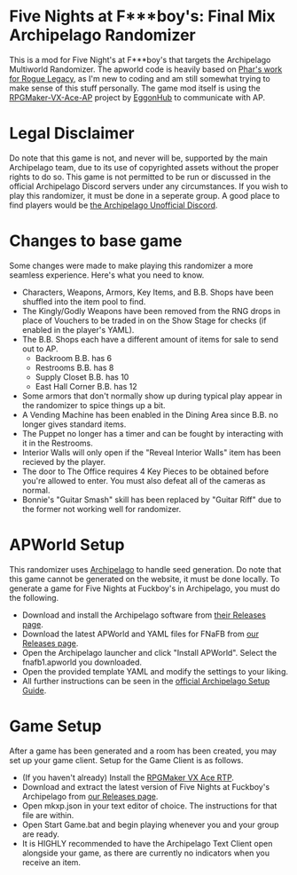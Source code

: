 # Five Nights at F***boy's: Final Mix Archipelago Randomizer
 This is a mod for Five Night's at F***boy's that targets the Archipelago Multiworld Randomizer.
 The apworld code is heavily based on [Phar's work for Rogue Legacy]([https://github.com/ArchipelagoMW/Archipelago/tree/main/worlds/rogue_legacy](https://github.com/ArchipelagoMW/Archipelago/tree/2974f7d11f57e97da00a568b1c03a670fd8938d0/worlds/rogue_legacy)), as I'm new to coding and am still somewhat trying to make sense of this stuff personally.
 The game mod itself is using the [RPGMaker-VX-Ace-AP](https://github.com/EggonHub/RPGMaker-VX-Ace-AP) project by [EggonHub](https://github.com/EggonHub) to communicate with AP.

# Legal Disclaimer
 Do note that this game is not, and never will be, supported by the main Archipelago team, due to its use of copyrighted assets without the proper rights to do so.
 This game is not permitted to be run or discussed in the official Archipelago Discord servers under any circumstances.
 If you wish to play this randomizer, it must be done in a seperate group. A good place to find players would be [the Archipelago Unofficial Discord](https://discord.gg/Nu4X9gmGDR).

# Changes to base game
 Some changes were made to make playing this randomizer a more seamless experience. Here's what you need to know.
 - Characters, Weapons, Armors, Key Items, and B.B. Shops have been shuffled into the item pool to find.
 - The Kingly/Godly Weapons have been removed from the RNG drops in place of Vouchers to be traded in on the Show Stage for checks (if enabled in the player's YAML).
 - The B.B. Shops each have a different amount of items for sale to send out to AP.
     - Backroom B.B. has 6
     - Restrooms B.B. has 8
     - Supply Closet B.B. has 10
     - East Hall Corner B.B. has 12
 - Some armors that don't normally show up during typical play appear in the randomizer to spice things up a bit.
 - A Vending Machine has been enabled in the Dining Area since B.B. no longer gives standard items.
 - The Puppet no longer has a timer and can be fought by interacting with it in the Restrooms.
 - Interior Walls will only open if the "Reveal Interior Walls" item has been recieved by the player.
 - The door to The Office requires 4 Key Pieces to be obtained before you're allowed to enter. You must also defeat all of the cameras as normal.
 - Bonnie's "Guitar Smash" skill has been replaced by "Guitar Riff" due to the former not working well for randomizer.

# APWorld Setup
 This randomizer uses [Archipelago](https://github.com/ArchipelagoMW/Archipelago) to handle seed generation.
 Do note that this game cannot be generated on the website, it must be done locally.
 To generate a game for Five Nights at Fuckboy's in Archipelago, you must do the following.
 - Download and install the Archipelago software from [their Releases page](https://github.com/ArchipelagoMW/Archipelago/releases/tag/0.5.0).
 - Download the latest APWorld and YAML files for FNaFB from [our Releases page](https://github.com/Scrungip/FNaFBAP/releases).
 - Open the Archipelago launcher and click "Install APWorld". Select the fnafb1.apworld you downloaded.
 - Open the provided template YAML and modify the settings to your liking.
 - All further instructions can be seen in the [official Archipelago Setup Guide](https://archipelago.gg/tutorial/Archipelago/setup/en#on-your-local-installation).

# Game Setup
 After a game has been generated and a room has been created, you may set up your game client.
 Setup for the Game Client is as follows.
 - (If you haven't already) Install the [RPGMaker VX Ace RTP](https://www.rpgmakerweb.com/run-time-package).
 - Download and extract the latest version of Five Nights at Fuckboy's Archipelago from [our Releases page](https://github.com/Scrungip/FNaFBAP/releases).
 - Open mkxp.json in your text editor of choice. The instructions for that file are within.
 - Open Start Game.bat and begin playing whenever you and your group are ready.
 - It is HIGHLY recommended to have the Archipelago Text Client open alongside your game, as there are currently no indicators when you receive an item.
